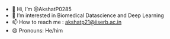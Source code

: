 - 👋 Hi, I’m @AkshatP0285
- 👀 I’m interested in Biomedical Datascience and Deep Learning
- 📫 How to reach me : akshatp21@iiserb.ac.in
- 😄 Pronouns: He/him

<!---
AkshatP0285/AkshatP0285 is a ✨ special ✨ repository because its `README.md` (this file) appears on your GitHub profile.
You can click the Preview link to take a look at your changes.
--->
